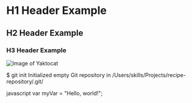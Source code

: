 # H1 Header Example
## H2 Header Example
### H3 Header Example

![Image of Yaktocat](https://octodex.github.com/images/yaktocat.png)


$ git init
Initialized empty Git repository in /Users/skills/Projects/recipe-repository/.git/


 javascript
var myVar = "Hello, world!";
